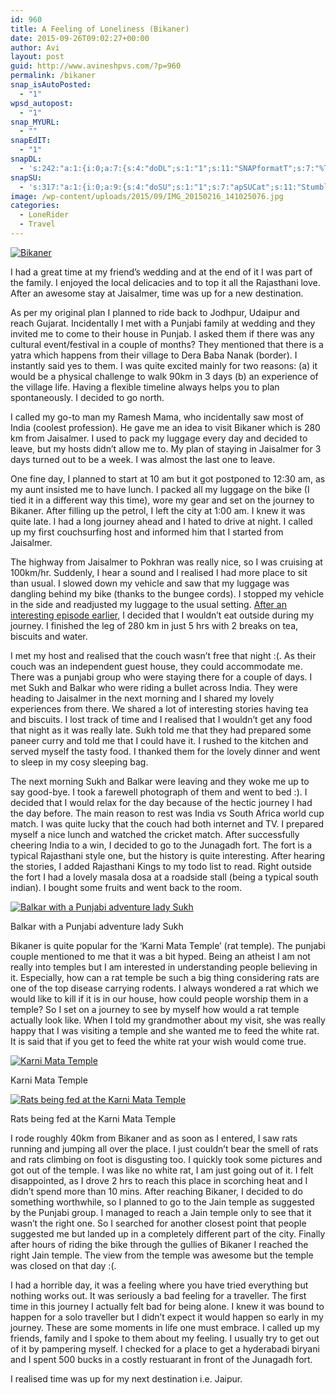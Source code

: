 ```yaml
---
id: 960
title: A Feeling of Loneliness (Bikaner)
date: 2015-09-26T09:02:27+00:00
author: Avi
layout: post
guid: http://www.avineshpvs.com/?p=960
permalink: /bikaner
snap_isAutoPosted:
  - "1"
wpsd_autopost:
  - "1"
snap_MYURL:
  - ""
snapEdIT:
  - "1"
snapDL:
  - 's:242:"a:1:{i:0;a:7:{s:4:"doDL";s:1:"1";s:11:"SNAPformatT";s:7:"%TITLE%";s:10:"SNAPformat";s:9:"%EXCERPT%";s:11:"isPrePosted";s:1:"1";s:8:"isPosted";s:1:"1";s:4:"pgID";s:32:"4e747814b55dc5a663c7558891f25672";s:5:"pDate";s:19:"2015-09-26 09:02:37";}}";'
snapSU:
  - 's:317:"a:1:{i:0;a:9:{s:4:"doSU";s:1:"1";s:7:"apSUCat";s:11:"StumbleUpon";s:4:"nsfw";s:1:"0";s:10:"SNAPformat";s:19:"%TITLE% - %EXCERPT%";s:11:"isPrePosted";s:1:"1";s:8:"isPosted";s:1:"1";s:4:"pgID";s:6:"A8a2xe";s:7:"postURL";s:50:"http://www.stumbleupon.com/content/A8a2xe/comments";s:5:"pDate";s:19:"2015-09-26 09:02:44";}}";'
image: /wp-content/uploads/2015/09/IMG_20150216_141025076.jpg
categories:
  - LoneRider
  - Travel
---
```

<a href="https://i1.wp.com/www.avineshpvs.com/wp-content/uploads/2015/09/IMG_20150216_141025076.jpg" data-rel="lightbox-0" data-imagelightbox="0" title=""><img src="https://i1.wp.com/www.avineshpvs.com/wp-content/uploads/2015/09/IMG_20150216_141025076.jpg?resize=600%2C341" alt="Bikaner" class="aligncenter size-medium wp-image-965" srcset="https://i1.wp.com/www.avineshpvs.com/wp-content/uploads/2015/09/IMG_20150216_141025076.jpg?resize=600%2C341 600w, https://i1.wp.com/www.avineshpvs.com/wp-content/uploads/2015/09/IMG_20150216_141025076.jpg?resize=1024%2C583 1024w, https://i1.wp.com/www.avineshpvs.com/wp-content/uploads/2015/09/IMG_20150216_141025076.jpg?w=2000 2000w, https://i1.wp.com/www.avineshpvs.com/wp-content/uploads/2015/09/IMG_20150216_141025076.jpg?w=3000 3000w" sizes="(max-width: 600px) 100vw, 600px" data-recalc-dims="1" /></a>

I had a great time at my friend&#8217;s wedding and at the end of it I was part of the family. I enjoyed the local delicacies and to top it all the Rajasthani love. After an awesome stay at Jaisalmer, time was up for a new destination. 

<!--more-->As per my original plan I planned to ride back to Jodhpur, Udaipur and reach Gujarat. Incidentally I met with a Punjabi family at wedding and they invited me to come to their house in Punjab. I asked them if there was any cultural event/festival in a couple of months? They mentioned that there is a yatra which happens from their village to Dera Baba Nanak (border). I instantly said yes to them. I was quite excited mainly for two reasons: (a) it would be a physical challenge to walk 90km in 3 days (b) an experience of the village life. Having a flexible timeline always helps you to plan spontaneously. I decided to go north.

I called my go-to man my Ramesh Mama, who incidentally saw most of India (coolest profession). He gave me an idea to visit Bikaner which is 280 km from Jaisalmer. I used to pack my luggage every day and decided to leave, but my hosts didn’t allow me to. My plan of staying in Jaisalmer for 3 days turned out to be a week. I was almost the last one to leave. 

One fine day, I planned to start at 10 am but it got postponed to 12:30 am, as my aunt insisted me to have lunch. I packed all my luggage on the bike (I tied it in a different way this time), wore my gear and set on the journey to Bikaner. After filling up the petrol, I left the city at 1:00 am. I knew it was quite late. I had a long journey ahead and I hated to drive at night. I called up my first couchsurfing host and informed him that I started from Jaisalmer. 

The highway from Jaisalmer to Pokhran was really nice, so I was cruising at 100km/hr. Suddenly, I hear a sound and I realised I had more place to sit than usual. I slowed down my vehicle and saw that my luggage was dangling behind my bike (thanks to the bungee cords). I stopped my vehicle in the side and readjusted my luggage to the usual setting. <a href="http://www.avineshpvs.com/lonerider-expecting-the-unexpected" target="_blank">After an interesting episode earlier</a>, I decided that I wouldn’t eat outside during my journey. I finished the leg of 280 km in just 5 hrs with 2 breaks on tea, biscuits and water. 

I met my host and realised that the couch wasn’t free that night :(. As their couch was an independent guest house, they could accommodate me. There was a punjabi group who were staying there for a couple of days. I met Sukh and Balkar who were riding a bullet across India. They were heading to Jaisalmer in the next morning and I shared my lovely experiences from there. We shared a lot of interesting stories having tea and biscuits. I lost track of time and I realised that I wouldn’t get any food that night as it was really late. Sukh told me that they had prepared some paneer curry and told me that I could have it. I rushed to the kitchen and served myself the tasty food. I thanked them for the lovely dinner and went to sleep in my cosy sleeping bag. 

The next morning Sukh and Balkar were leaving and they woke me up to say good-bye. I took a farewell photograph of them and went to bed :). I decided that I would relax for the day because of the hectic journey I had the day before. The main reason to rest was India vs South Africa world cup match. I was quite lucky that the couch had both internet and TV. I prepared myself a nice lunch and watched the cricket match. After successfully cheering India to a win, I decided to go to the Junagadh fort. The fort is a typical Rajasthani style one, but the history is quite interesting. After hearing the stories, I added Rajasthani Kings to my todo list to read. Right outside the fort I had a lovely masala dosa at a roadside stall (being a typical south indian). I bought some fruits and went back to the room. 

<div id="attachment_966" style="width: 610px" class="wp-caption aligncenter">
  <a href="https://i0.wp.com/www.avineshpvs.com/wp-content/uploads/2015/09/IMG_20150215_072338090_HDR.jpg" data-rel="lightbox-1" data-imagelightbox="1" title=""><img src="https://i0.wp.com/www.avineshpvs.com/wp-content/uploads/2015/09/IMG_20150215_072338090_HDR.jpg?resize=600%2C379" alt="Balkar with a Punjabi adventure lady Sukh" class="size-medium wp-image-966" srcset="https://i0.wp.com/www.avineshpvs.com/wp-content/uploads/2015/09/IMG_20150215_072338090_HDR.jpg?resize=600%2C379 600w, https://i0.wp.com/www.avineshpvs.com/wp-content/uploads/2015/09/IMG_20150215_072338090_HDR.jpg?resize=1024%2C647 1024w, https://i0.wp.com/www.avineshpvs.com/wp-content/uploads/2015/09/IMG_20150215_072338090_HDR.jpg?w=2000 2000w" sizes="(max-width: 600px) 100vw, 600px" data-recalc-dims="1" /></a>
  
  <p class="wp-caption-text">
    Balkar with a Punjabi adventure lady Sukh
  </p>
</div>

Bikaner is quite popular for the ‘Karni Mata Temple’ (rat temple). The punjabi couple mentioned to me that it was a bit hyped. Being an atheist I am not really into temples but I am interested in understanding people believing in it. Especially, how can a rat temple be such a big thing considering rats are one of the top disease carrying rodents. I always wondered a rat which we would like to kill if it is in our house, how could people worship them in a temple? So I set on a journey to see by myself how would a rat temple actually look like. When I told my grandmother about my visit, she was really happy that I was visiting a temple and she wanted me to feed the white rat. It is said that if you get to feed the white rat your wish would come true. 

<div id="attachment_963" style="width: 610px" class="wp-caption aligncenter">
  <a href="https://i2.wp.com/www.avineshpvs.com/wp-content/uploads/2015/09/IMG_20150216_111157709.jpg" data-rel="lightbox-2" data-imagelightbox="2" title=""><img src="https://i2.wp.com/www.avineshpvs.com/wp-content/uploads/2015/09/IMG_20150216_111157709.jpg?resize=600%2C341" alt="Karni Mata Temple" class="size-medium wp-image-963" srcset="https://i2.wp.com/www.avineshpvs.com/wp-content/uploads/2015/09/IMG_20150216_111157709.jpg?resize=600%2C341 600w, https://i2.wp.com/www.avineshpvs.com/wp-content/uploads/2015/09/IMG_20150216_111157709.jpg?resize=1024%2C583 1024w, https://i2.wp.com/www.avineshpvs.com/wp-content/uploads/2015/09/IMG_20150216_111157709.jpg?w=2000 2000w, https://i2.wp.com/www.avineshpvs.com/wp-content/uploads/2015/09/IMG_20150216_111157709.jpg?w=3000 3000w" sizes="(max-width: 600px) 100vw, 600px" data-recalc-dims="1" /></a>
  
  <p class="wp-caption-text">
    Karni Mata Temple
  </p>
</div>

<div id="attachment_964" style="width: 610px" class="wp-caption aligncenter">
  <a href="https://i0.wp.com/www.avineshpvs.com/wp-content/uploads/2015/09/IMG_20150216_111603840_HDR.jpg" data-rel="lightbox-3" data-imagelightbox="3" title=""><img src="https://i0.wp.com/www.avineshpvs.com/wp-content/uploads/2015/09/IMG_20150216_111603840_HDR.jpg?resize=600%2C341" alt="Rats being fed at the Karni Mata Temple" class="size-medium wp-image-964" srcset="https://i0.wp.com/www.avineshpvs.com/wp-content/uploads/2015/09/IMG_20150216_111603840_HDR.jpg?resize=600%2C341 600w, https://i0.wp.com/www.avineshpvs.com/wp-content/uploads/2015/09/IMG_20150216_111603840_HDR.jpg?resize=1024%2C583 1024w, https://i0.wp.com/www.avineshpvs.com/wp-content/uploads/2015/09/IMG_20150216_111603840_HDR.jpg?w=2000 2000w, https://i0.wp.com/www.avineshpvs.com/wp-content/uploads/2015/09/IMG_20150216_111603840_HDR.jpg?w=3000 3000w" sizes="(max-width: 600px) 100vw, 600px" data-recalc-dims="1" /></a>
  
  <p class="wp-caption-text">
    Rats being fed at the Karni Mata Temple
  </p>
</div>

I rode roughly 40km from Bikaner and as soon as I entered, I saw rats running and jumping all over the place. I just couldn’t bear the smell of rats and rats climbing on foot is disgusting too. I quickly took some pictures and got out of the temple. I was like no white rat, I am just going out of it. I felt disappointed, as I drove 2 hrs to reach this place in scorching heat and I didn’t spend more than 10 mins. After reaching Bikaner, I decided to do something worthwhile, so I planned to go to the Jain temple as suggested by the Punjabi group. I managed to reach a Jain temple only to see that it wasn&#8217;t the right one. So I searched for another closest point that people suggested me but landed up in a completely different part of the city. Finally after hours of riding the bike through the gullies of Bikaner I reached the right Jain temple. The view from the temple was awesome but the temple was closed on that day :(. 

I had a horrible day, it was a feeling where you have tried everything but nothing works out. It was seriously a bad feeling for a traveller. The first time in this journey I actually felt bad for being alone. I knew it was bound to happen for a solo traveller but I didn’t expect it would happen so early in my journey. These are some moments in life one must embrace. I called up my friends, family and I spoke to them about my feeling. I usually try to get out of it by pampering myself. I checked for a place to get a hyderabadi biryani and I spent 500 bucks in a costly restuarant in front of the Junagadh fort.

I realised time was up for my next destination i.e. Jaipur.